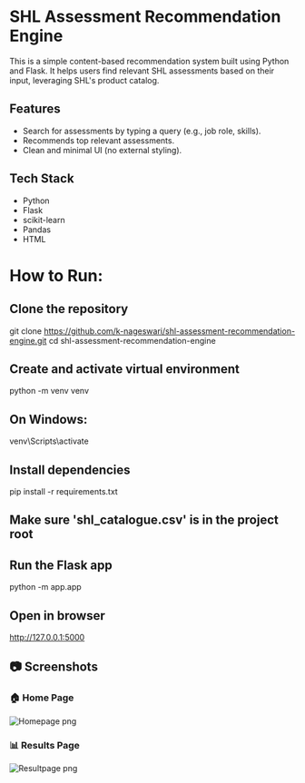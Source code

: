 # SHL Assessment Recommendation Engine

This is a simple content-based recommendation system built using Python and Flask. It helps users find relevant SHL assessments based on their input, leveraging SHL's product catalog.

## Features

- Search for assessments by typing a query (e.g., job role, skills).
- Recommends top relevant assessments.
- Clean and minimal UI (no external styling).

## Tech Stack

- Python
- Flask
- scikit-learn
- Pandas
- HTML 

# How to Run:

## Clone the repository ##
git clone https://github.com/k-nageswari/shl-assessment-recommendation-engine.git
cd shl-assessment-recommendation-engine

## Create and activate virtual environment
python -m venv venv
## On Windows:
venv\Scripts\activate
## Install dependencies
pip install -r requirements.txt
## Make sure 'shl_catalogue.csv' is in the project root
## Run the Flask app
python -m app.app
## Open in browser
http://127.0.0.1:5000

## 📷 Screenshots

### 🏠 Home Page
![Homepage png](https://github.com/user-attachments/assets/e04572e1-3ee1-4c09-adc0-f6ad2e6905e4)
### 📊 Results Page
![Resultpage png](https://github.com/user-attachments/assets/49b98ebc-d79d-457d-b80d-ad64ff90574d)


